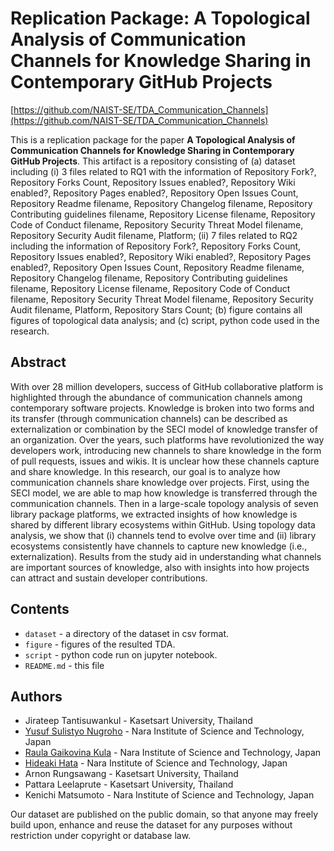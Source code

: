 # Replication Package: A Topological Analysis of Communication Channels for Knowledge Sharing in Contemporary GitHub Projects

[https://github.com/NAIST-SE/TDA_Communication_Channels](https://github.com/NAIST-SE/TDA_Communication_Channels)

This is a replication package for the paper **A Topological Analysis of Communication Channels for Knowledge Sharing in Contemporary GitHub Projects**.
This artifact is a repository consisting of (a) dataset including (i) 3 files related to RQ1 with the information of Repository Fork?, Repository Forks Count, Repository Issues enabled?, Repository Wiki enabled?, Repository Pages enabled?, Repository Open Issues Count, Repository Readme filename, Repository Changelog filename, Repository Contributing guidelines filename, Repository License filename, Repository Code of Conduct filename, Repository Security Threat Model filename, Repository Security Audit filename, Platform; 
(ii) 7 files related to RQ2 including the information of Repository Fork?, Repository Forks Count, Repository Issues enabled?, Repository Wiki enabled?, Repository Pages enabled?, Repository Open Issues Count, Repository Readme filename, Repository Changelog filename, Repository Contributing guidelines filename, Repository License filename, Repository Code of Conduct filename, Repository Security Threat Model filename, Repository Security Audit filename, Platform, Repository Stars Count;
(b) figure contains all figures of topological data analysis; and 
(c) script, python code used in the research.


## Abstract
With over 28 million developers, success of GitHub collaborative platform is highlighted through the abundance of communication channels among contemporary software projects. 
Knowledge is broken into two forms and its transfer (through communication channels) can be described as externalization or combination by the SECI model of knowledge transfer of an organization.
Over the years, such platforms have revolutionized the way developers work, introducing new channels to share knowledge in the form of pull requests, issues and wikis. 
It is unclear how these channels capture and share knowledge.
In this research, our goal is to analyze how communication channels share knowledge over projects.
First, using the SECI model, we are able to map how knowledge is transferred through the communication channels.
Then in a large-scale topology analysis of seven library package platforms, we extracted insights of how knowledge is shared by different library ecosystems within GitHub. 
Using topology data analysis, we show that (i) channels tend to evolve over time and (ii) library ecosystems consistently have channels to capture new knowledge (i.e., externalization).
Results from the study aid in understanding what channels are important sources of knowledge, also with insights into how projects can attract and sustain developer contributions.


## Contents
* `dataset` - a directory of the dataset in csv format.
* `figure` - figures of the resulted TDA.
* `script` - python code run on jupyter notebook.
* `README.md` - this file


## Authors
* Jirateep Tantisuwankul - Kasetsart University, Thailand
* [Yusuf Sulistyo Nugroho](https://yusufsn.github.io/) - Nara Institute of Science and Technology, Japan
* [Raula Gaikovina Kula](https://raux.github.io/) - Nara Institute of Science and Technology, Japan
* [Hideaki Hata](https://hideakihata.github.io/) - Nara Institute of Science and Technology, Japan
* Arnon Rungsawang - Kasetsart University, Thailand
* Pattara Leelaprute - Kasetsart University, Thailand
* Kenichi Matsumoto - Nara Institute of Science and Technology, Japan

Our dataset are published on the public domain, so that anyone may freely build upon, enhance and reuse the dataset for any purposes without restriction under copyright or database law.
